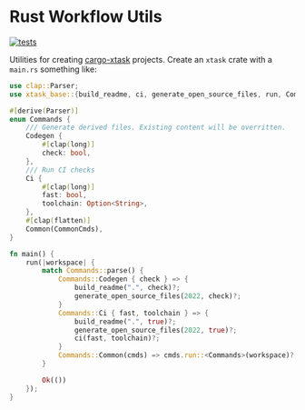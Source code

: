 # Rust Workflow Utils

[![tests](https://github.com/simon-bourne/rust-project/actions/workflows/tests.yml/badge.svg)](https://github.com/simon-bourne/rust-project/actions/workflows/tests.yml)

Utilities for creating [cargo-xtask](https://github.com/matklad/cargo-xtask) projects. Create an `xtask` crate with a `main.rs` something like:

```rust
use clap::Parser;
use xtask_base::{build_readme, ci, generate_open_source_files, run, CommonCmds};

#[derive(Parser)]
enum Commands {
    /// Generate derived files. Existing content will be overritten.
    Codegen {
        #[clap(long)]
        check: bool,
    },
    /// Run CI checks
    Ci {
        #[clap(long)]
        fast: bool,
        toolchain: Option<String>,
    },
    #[clap(flatten)]
    Common(CommonCmds),
}

fn main() {
    run(|workspace| {
        match Commands::parse() {
            Commands::Codegen { check } => {
                build_readme(".", check)?;
                generate_open_source_files(2022, check)?;
            }
            Commands::Ci { fast, toolchain } => {
                build_readme(".", true)?;
                generate_open_source_files(2022, true)?;
                ci(fast, toolchain)?;
            }
            Commands::Common(cmds) => cmds.run::<Commands>(workspace)?,
        }

        Ok(())
    });
}

```
